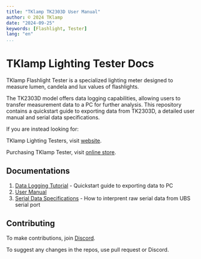 ```yaml
---
title: "TKlamp TK2303D User Manual"
author: © 2024 TKlamp
date: "2024-09-25"
keywords: [Flashlight, Tester]
lang: "en"
...
```


# TKlamp Lighting Tester Docs

TKlamp Flashlight Tester is a specialized lighting meter designed to measure
lumen, candela and lux values of flashlights.

The TK2303D model offers data logging capabilities, allowing users to transfer
measurement data to a PC for further analysis. This repository contains a
quickstart guide to exporting data from TK2303D, a detailed user manual and
serial data specifications.

If you are instead looking for:

TKlamp Lighting Testers, visit [website](https://tklamp.co).

Purchasing TKlamp Tester, visit [online store](https://www.tklamp.co/order-online).

## Documentations

1. [Data Logging Tutorial](https://github.com/TKlamp/Data-Logging-Tutorial) -
Quickstart guide to exporting data to PC
2. [User Manual](docs/manual.md)
3. [Serial Data Specifications](docs/serial_data_reference.md) - How to
interprent raw serial data from UBS serial port

## Contributing

To make contributions, join [Discord](https://discord.gg/xVy4j9JcYx).

To suggest any changes in the repos, use pull request or Discord.
